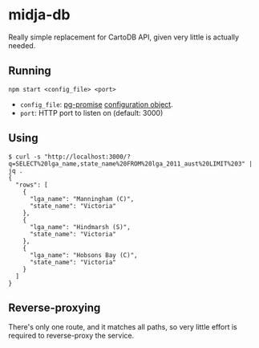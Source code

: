 # midja-db

Really simple replacement for CartoDB API, given very little is actually needed.

## Running

```
npm start <config_file> <port>
```

* `config_file`: [pg-promise][pg-promise] [configuration object][confobj].
* `port`: HTTP port to listen on (default: 3000)

## Using

```
$ curl -s "http://localhost:3000/?q=SELECT%20lga_name,state_name%20FROM%20lga_2011_aust%20LIMIT%203" | jq .
{
  "rows": [
    {
      "lga_name": "Manningham (C)",
      "state_name": "Victoria"
    },
    {
      "lga_name": "Hindmarsh (S)",
      "state_name": "Victoria"
    },
    {
      "lga_name": "Hobsons Bay (C)",
      "state_name": "Victoria"
    }
  ]
}
```

## Reverse-proxying

There's only one route, and it matches all paths, so very little effort is required to reverse-proxy the service.


[pg-promise]: https://www.npmjs.com/package/pg-promise
[confobj]: https://github.com/vitaly-t/pg-promise/wiki/Connection-Syntax#configuration-object
